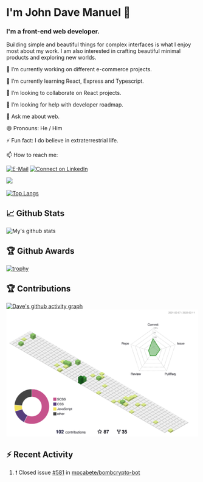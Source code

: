 # I'm John Dave Manuel 👋

### I'm a front-end web developer.

Building simple and beautiful things for complex interfaces is what I enjoy most about my work. I am also interested in crafting beautiful minimal products and exploring new worlds.


🔭 I’m currently working on different e-commerce projects.

🌱 I’m currently learning React, Express and Typescript.

👯 I’m looking to collaborate on React projects.

🤔 I’m looking for help with developer roadmap.

💬 Ask me about web.

😄 Pronouns: He / Him

⚡ Fun fact:  I do believe in extraterrestrial life.

📫 How to reach me:

[![E-Mail](https://img.shields.io/badge/--email?label=E-mail&logo=Gmail&style=social)](mailto:jdmanuel242@gmail.com)
 [![Connect on LinkedIn](https://img.shields.io/badge/--linkedin?label=LinkedIn&logo=LinkedIn&style=social)](https://www.linkedin.com/in/johndavemanuel)

 ![](https://komarev.com/ghpvc/?username=johndavemanuel)



[![Top Langs](https://github-readme-stats.vercel.app/api/top-langs/?username=johndavemanuel&layout=compact)](https://github.com/anuraghazra/github-readme-stats)

## :chart_with_upwards_trend: Github Stats
![My's github stats](https://github-readme-stats.vercel.app/api?username=johndavemanuel&show_icons=true)

## :trophy: Github Awards
[![trophy](https://github-profile-trophy.vercel.app/?username=johndavemanuel)](https://github.com/ryo-ma/github-profile-trophy)

## :trophy: Contributions
[![Dave's github activity graph](https://activity-graph.herokuapp.com/graph?username=johndavemanuel&theme=github)](https://github.com/ashutosh00710/github-readme-activity-graph)
![](./profile-3d-contrib/profile-green-animate.svg)

## :zap: Recent Activity
<!--START_SECTION:activity-->
1. ❗️ Closed issue [#581](https://github.com/mpcabete/bombcrypto-bot/issues/581) in [mpcabete/bombcrypto-bot](https://github.com/mpcabete/bombcrypto-bot)
<!--END_SECTION:activity-->
